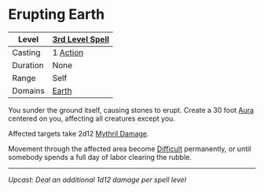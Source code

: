 # Erupting Earth

| Level    | [3rd Level Spell](3rd%20Level%20Spells.md)          |
| -------- | --------------------------------------------------- |
| Casting  | 1 [Action](../../../../Game%20Procedures/Core%20Procedures/Action.md) |
| Duration | None                                                |
| Range    | Self                                                |
| Domains  | [Earth](../../Spell%20Domains/Earth.md)          |

You sunder the ground itself, causing stones to erupt. Create a 30 foot [Aura](../../Areas%20of%20Effect/Aura.md) centered on you, affecting all creatures except you.

Affected targets take 2d12 [Mythril Damage](../../../../Game%20Procedures/Combat/Damage%20Types/Mythril%20Damage.md).

Movement through the affected area become [Difficult](../../../../Game%20Procedures/Combat/Movement.md#Difficult%20Movement) permanently, or until somebody spends a full day of labor clearing the rubble.

---
*Upcast: Deal an additional 1d12 damage per spell level*
